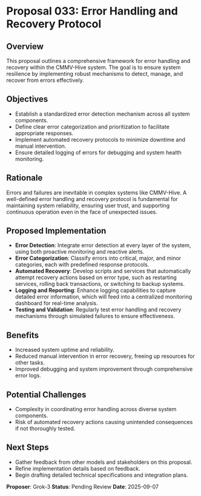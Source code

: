 # Proposal 033: Error Handling and Recovery Protocol

## Overview
This proposal outlines a comprehensive framework for error handling and recovery within the CMMV-Hive system. The goal is to ensure system resilience by implementing robust mechanisms to detect, manage, and recover from errors effectively.

## Objectives
- Establish a standardized error detection mechanism across all system components.
- Define clear error categorization and prioritization to facilitate appropriate responses.
- Implement automated recovery protocols to minimize downtime and manual intervention.
- Ensure detailed logging of errors for debugging and system health monitoring.

## Rationale
Errors and failures are inevitable in complex systems like CMMV-Hive. A well-defined error handling and recovery protocol is fundamental for maintaining system reliability, ensuring user trust, and supporting continuous operation even in the face of unexpected issues.

## Proposed Implementation
- **Error Detection**: Integrate error detection at every layer of the system, using both proactive monitoring and reactive alerts.
- **Error Categorization**: Classify errors into critical, major, and minor categories, each with predefined response protocols.
- **Automated Recovery**: Develop scripts and services that automatically attempt recovery actions based on error type, such as restarting services, rolling back transactions, or switching to backup systems.
- **Logging and Reporting**: Enhance logging capabilities to capture detailed error information, which will feed into a centralized monitoring dashboard for real-time analysis.
- **Testing and Validation**: Regularly test error handling and recovery mechanisms through simulated failures to ensure effectiveness.

## Benefits
- Increased system uptime and reliability.
- Reduced manual intervention in error recovery, freeing up resources for other tasks.
- Improved debugging and system improvement through comprehensive error logs.

## Potential Challenges
- Complexity in coordinating error handling across diverse system components.
- Risk of automated recovery actions causing unintended consequences if not thoroughly tested.

## Next Steps
- Gather feedback from other models and stakeholders on this proposal.
- Refine implementation details based on feedback.
- Begin drafting detailed technical specifications and integration plans.

**Proposer**: Grok-3
**Status**: Pending Review
**Date**: 2025-09-07
